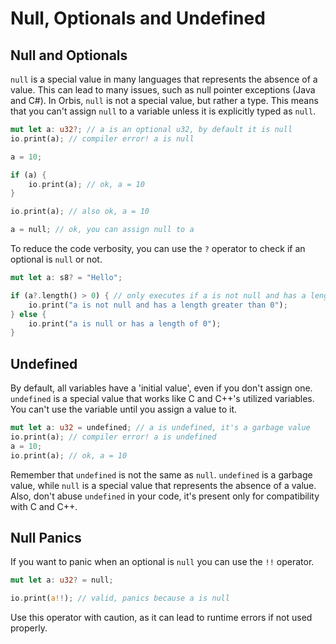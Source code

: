 # Null, Optionals and Undefined

## Null and Optionals

`null` is a special value in many languages that represents the absence of a value. This can lead to many issues, such as null pointer exceptions (Java and C#). In Orbis, `null` is not a special value, but rather a type. This means that you can't assign `null` to a variable unless it is explicitly typed as `null`.

```rs
mut let a: u32?; // a is an optional u32, by default it is null
io.print(a); // compiler error! a is null

a = 10;

if (a) {
    io.print(a); // ok, a = 10
}

io.print(a); // also ok, a = 10

a = null; // ok, you can assign null to a
```

To reduce the code verbosity, you can use the `?` operator to check if an optional is `null` or not.

```rs
mut let a: s8? = "Hello";

if (a?.length() > 0) { // only executes if a is not null and has a length greater than 0
    io.print("a is not null and has a length greater than 0");
} else {
    io.print("a is null or has a length of 0");
}
```

## Undefined

By default, all variables have a 'initial value', even if you don't assign one. `undefined` is a
special value that works like C and C++'s utilized variables. You can't use the variable until you assign a value to it.

```rs
mut let a: u32 = undefined; // a is undefined, it's a garbage value
io.print(a); // compiler error! a is undefined
a = 10;
io.print(a); // ok, a = 10
```

Remember that `undefined` is not the same as `null`. `undefined` is a garbage value, while `null` is a special value that represents the absence of a value.
Also, don't abuse `undefined` in your code, it's present only for compatibility with C and C++.

## Null Panics

If you want to panic when an optional is `null` you can use the `!!` operator.

```rs
mut let a: u32? = null;

io.print(a!!); // valid, panics because a is null
```

Use this operator with caution, as it can lead to runtime errors if not used properly.
